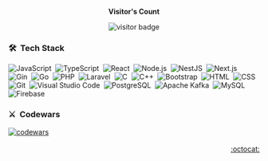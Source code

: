 

<p align="center"><b>Visitor's Count</b></p>
<p align="center"><img src="https://profile-counter.glitch.me/tqmvt/count.svg" alt="visitor badge"/></p>

### 🛠 &nbsp;Tech Stack

![JavaScript](https://img.shields.io/badge/-JavaScript-05122A?style=flat&logo=javascript)&nbsp;
![TypeScript](https://img.shields.io/badge/-TypeScript-05122A?style=flat&logo=typescript)&nbsp;
![React](https://img.shields.io/badge/-React-05122A?style=flat&logo=React)&nbsp;
![Node.js](https://img.shields.io/badge/-Node.js-05122A?style=flat&logo=node.js&logoColor=339933)&nbsp;
![NestJS](https://img.shields.io/badge/-NestJS-05122A?style=flat&logo=NestJS)&nbsp;
![Next.js](https://img.shields.io/badge/-Next.js-05122A?style=flat&logo=Next.js)&nbsp;
![Gin](https://img.shields.io/badge/-Gin-05122A?style=flat&logo=go)&nbsp;
![Go](https://img.shields.io/badge/-Go-05122A?style=flat&logo=go)&nbsp;
![PHP](https://img.shields.io/badge/-PHP-05122A?style=flat&logo=php&logoColor=777BB4)&nbsp;
![Laravel](https://img.shields.io/badge/-Laravel-05122A?style=flat&logo=laravel&logoColor=FF2D20)&nbsp;
![C](https://img.shields.io/badge/-C-05122A?style=flat&logo=C&logoColor=A8B9CC)&nbsp;
![C++](https://img.shields.io/badge/-C++-05122A?style=flat&logo=C%2B%2B&logoColor=00599C)&nbsp;
![Bootstrap](https://img.shields.io/badge/-Bootstrap-05122A?style=flat&logo=bootstrap&logoColor=563D7C)&nbsp;
![HTML](https://img.shields.io/badge/-HTML-05122A?style=flat&logo=HTML5)&nbsp;
![CSS](https://img.shields.io/badge/-CSS-05122A?style=flat&logo=CSS3&logoColor=1572B6)&nbsp;
![Git](https://img.shields.io/badge/-Git-05122A?style=flat&logo=git)&nbsp;
![Visual Studio Code](https://img.shields.io/badge/-Visual%20Studio%20Code-05122A?style=flat&logo=visual-studio-code&logoColor=007ACC)&nbsp;
![PostgreSQL](https://img.shields.io/badge/-PostgreSQL-05122A?style=flat&logo=postgresql&logoColor=336791)&nbsp;
![Apache Kafka](https://img.shields.io/badge/-Apache%20Kafka-05122A?style=flat&logo=apache-kafka&logoColor=231F20)&nbsp;
![MySQL](https://img.shields.io/badge/-MySQL-05122A?style=flat&logo=mysql&logoColor=4479A1)&nbsp;
![Firebase](https://img.shields.io/badge/-Firebase-05122A?style=flat&logo=firebase&logoColor=FFCA28)&nbsp;

### :crossed_swords: &nbsp;Codewars

<a href="https://www.codewars.com/users/flashdebugger" target="_blank">
  <img src="https://www.codewars.com/users/flashdebugger/badges/micro" alt="codewars" />
</a>

<div align="right">
  <br>
  <a href="https://gist.github.com/tqmvt/" target="_blank"> :octocat: </a>
  <br>
</div>
